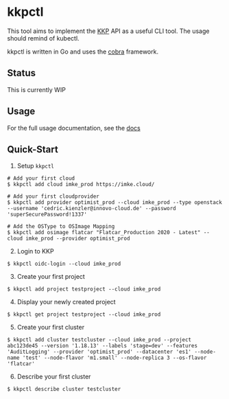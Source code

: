 # kkpctl

This tool aims to implement the [KKP](github.com/kubermatic/kubermatic) API as a useful CLI tool.
The usage should remind of kubectl.

kkpctl is written in Go and uses the [cobra](github.com/spf13/cobra) framework.

## Status

This is currently WIP

## Usage

For the full usage documentation, see the [docs](docs/commandline-usage.md)

## Quick-Start

1. Setup `kkpctl`
```
# Add your first cloud
$ kkpctl add cloud imke_prod https://imke.cloud/

# Add your first cloudprovider
$ kkpctl add provider optimist_prod --cloud imke_prod --type openstack --username 'cedric.kienzler@innovo-cloud.de' --password 'superSecurePassword!1337'

# Add the OSType to OSImage Mapping
$ kkpctl add osimage flatcar "Flatcar_Production 2020 - Latest" --cloud imke_prod --provider optimist_prod
```

2. Login to KKP
```
$ kkpctl oidc-login --cloud imke_prod
```

3. Create your first project
```
$ kkpctl add project testproject --cloud imke_prod
```

4. Display your newly created project
```
$ kkpctl get project testproject --cloud imke_prod
```

5. Create your first cluster
```
$ kkpctl add cluster testcluster --cloud imke_prod --project abc123de45 --version '1.18.13' --labels 'stage=dev' --features 'AuditLogging' --provider 'optimist_prod' --datacenter 'es1' --node-name 'test' --node-flavor 'm1.small' --node-replica 3 --os-flavor 'flatcar'
```

6. Describe your first cluster
```
$ kkpctl describe cluster testcluster
```
